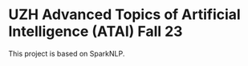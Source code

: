 # UZH Advanced Topics of Artificial Intelligence (ATAI) Fall 23

This project is based on SparkNLP.
